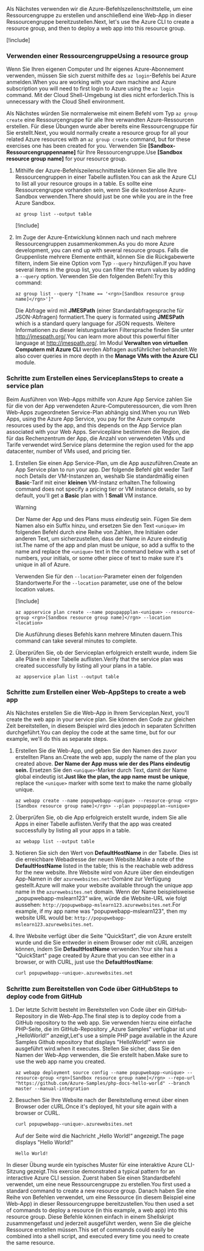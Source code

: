 <span data-ttu-id="95657-101">Als Nächstes verwenden wir die Azure-Befehlszeilenschnittstelle, um eine Ressourcengruppe zu erstellen und anschließend eine Web-App in dieser Ressourcengruppe bereitzustellen.</span><span class="sxs-lookup"><span data-stu-id="95657-101">Next, let's use the Azure CLI to create a resource group, and then to deploy a web app into this resource group.</span></span>

[!include[](../../../includes/azure-sandbox-activate.md)]

### <a name="using-a-resource-group"></a><span data-ttu-id="95657-102">Verwenden einer Ressourcengruppe</span><span class="sxs-lookup"><span data-stu-id="95657-102">Using a resource group</span></span>

<span data-ttu-id="95657-103">Wenn Sie Ihren eigenen Computer und Ihr eigenes Azure-Abonnement verwenden, müssen Sie sich zuerst mithilfe des `az login`-Befehls bei Azure anmelden.</span><span class="sxs-lookup"><span data-stu-id="95657-103">When you are working with your own machine and Azure subscription you will need to first login to Azure using the `az login` command.</span></span> <span data-ttu-id="95657-104">Mit der Cloud Shell-Umgebung ist dies nicht erforderlich.</span><span class="sxs-lookup"><span data-stu-id="95657-104">This is unnecessary with the Cloud Shell environment.</span></span>

<span data-ttu-id="95657-105">Als Nächstes würden Sie normalerweise mit einem Befehl vom Typ `az group create` eine Ressourcengruppe für alle Ihre verwandten Azure-Ressourcen erstellen. Für diese Übungen wurde aber bereits eine Ressourcengruppe für Sie erstellt.</span><span class="sxs-lookup"><span data-stu-id="95657-105">Next, you would normally create a resource group for all your related Azure resources with an `az group create` command, but for these exercises one has been created for you.</span></span> <span data-ttu-id="95657-106">Verwenden Sie **<rgn>[Sandbox-Ressourcengruppenname]</rgn>** für Ihre Ressourcengruppe.</span><span class="sxs-lookup"><span data-stu-id="95657-106">Use **<rgn>[Sandbox resource group name]</rgn>** for your resource group.</span></span>

1. <span data-ttu-id="95657-107">Mithilfe der Azure-Befehlszeilenschnittstelle können Sie alle Ihre Ressourcengruppen in einer Tabelle auflisten.</span><span class="sxs-lookup"><span data-stu-id="95657-107">You can ask the Azure CLI to list all your resource groups in a table.</span></span> <span data-ttu-id="95657-108">Es sollte eine Ressourcengruppe vorhanden sein, wenn Sie die kostenlose Azure-Sandbox verwenden.</span><span class="sxs-lookup"><span data-stu-id="95657-108">There should just be one while you are in the free Azure Sandbox.</span></span>

    ```azurecli
    az group list --output table
    ```

    [!include[](../../../includes/azure-cloudshell-copy-paste-tip.md)]

1. <span data-ttu-id="95657-109">Im Zuge der Azure-Entwicklung können nach und nach mehrere Ressourcengruppen zusammenkommen.</span><span class="sxs-lookup"><span data-stu-id="95657-109">As you do more Azure development, you can end up with several resource groups.</span></span> <span data-ttu-id="95657-110">Falls die Gruppenliste mehrere Elemente enthält, können Sie die Rückgabewerte filtern, indem Sie eine Option vom Typ `--query` hinzufügen.</span><span class="sxs-lookup"><span data-stu-id="95657-110">If you have several items in the group list, you can filter the return values by adding a `--query` option.</span></span> <span data-ttu-id="95657-111">Verwenden Sie den folgenden Befehl:</span><span class="sxs-lookup"><span data-stu-id="95657-111">Try this command:</span></span>

    ```azurecli
    az group list --query "[?name == '<rgn>[Sandbox resource group name]</rgn>']"
    ```

    <span data-ttu-id="95657-112">Die Abfrage wird mit **JMESPath** (einer Standardabfragesprache für JSON-Abfragen) formatiert.</span><span class="sxs-lookup"><span data-stu-id="95657-112">The query is formated using **JMESPath** which is a standard query language for JSON requests.</span></span> <span data-ttu-id="95657-113">Weitere Informationen zu dieser leistungsstarken Filtersprache finden Sie unter <http://jmespath.org/>.</span><span class="sxs-lookup"><span data-stu-id="95657-113">You can learn more about this powerful filter language at <http://jmespath.org/>.</span></span> <span data-ttu-id="95657-114">Im Modul **Verwalten von virtuellen Computern mit Azure CLI** werden Abfragen ausführlicher behandelt.</span><span class="sxs-lookup"><span data-stu-id="95657-114">We also cover queries in more depth in the **Manage VMs with the Azure CLI** module.</span></span>

### <a name="steps-to-create-a-service-plan"></a><span data-ttu-id="95657-115">Schritte zum Erstellen eines Serviceplans</span><span class="sxs-lookup"><span data-stu-id="95657-115">Steps to create a service plan</span></span>

<span data-ttu-id="95657-116">Beim Ausführen von Web-Apps mithilfe von Azure App Service zahlen Sie für die von der App verwendeten Azure-Computeressourcen, die vom Ihren Web-Apps zugeordneten Service-Plan abhängig sind.</span><span class="sxs-lookup"><span data-stu-id="95657-116">When you run Web Apps, using the Azure App Service, you pay for the Azure compute resources used by the app, and this depends on the App Service plan associated with your Web Apps.</span></span> <span data-ttu-id="95657-117">Servicepläne bestimmen die Region, die für das Rechenzentrum der App, die Anzahl von verwendeten VMs und Tarife verwendet wird.</span><span class="sxs-lookup"><span data-stu-id="95657-117">Service plans determine the region used for the app datacenter, number of VMs used, and pricing tier.</span></span>

1. <span data-ttu-id="95657-118">Erstellen Sie einen App Service-Plan, um die App auszuführen.</span><span class="sxs-lookup"><span data-stu-id="95657-118">Create an App Service plan to run your app.</span></span> <span data-ttu-id="95657-119">Der folgende Befehl gibt weder Tarif noch Details der VM-Instanzen an, weshalb Sie standardmäßig einen **Basic**-Tarif mit einer **kleinen** VM-Instanz erhalten.</span><span class="sxs-lookup"><span data-stu-id="95657-119">The following command does not specify a pricing tier or VM instance details, so by default, you'll get a **Basic** plan with 1 **Small** VM instance.</span></span>

    > [!WARNING]
    > <span data-ttu-id="95657-120">Der Name der App und des Plans muss _eindeutig_ sein. Fügen Sie dem Namen also ein Suffix hinzu, und ersetzen Sie den Text `<unique>` im folgenden Befehl durch eine Reihe von Zahlen, Ihre Initialen oder anderen Text, um sicherzustellen, dass der Name in Azure eindeutig ist.</span><span class="sxs-lookup"><span data-stu-id="95657-120">The name of the app and plan must be _unique_, so add a suffix to the name and replace the `<unique>` text in the command below with a set of numbers, your initials, or some other piece of text to make sure it's unique in all of Azure.</span></span>

    <span data-ttu-id="95657-121">Verwenden Sie für den `--location`-Parameter einen der folgenden Standortwerte.</span><span class="sxs-lookup"><span data-stu-id="95657-121">For the `--location` parameter, use one of the below location values.</span></span>

    [!include[](../../../includes/azure-sandbox-regions-first-mention-note.md)]

    ```azurecli
    az appservice plan create --name popupappplan-<unique> --resource-group <rgn>[Sandbox resource group name]</rgn> --location <location>
    ```

    <span data-ttu-id="95657-122">Die Ausführung dieses Befehls kann mehrere Minuten dauern.</span><span class="sxs-lookup"><span data-stu-id="95657-122">This command can take several minutes to complete.</span></span>

1. <span data-ttu-id="95657-123">Überprüfen Sie, ob der Serviceplan erfolgreich erstellt wurde, indem Sie alle Pläne in einer Tabelle auflisten.</span><span class="sxs-lookup"><span data-stu-id="95657-123">Verify that the service plan was created successfully by listing all your plans in a table.</span></span>

    ```azurecli
    az appservice plan list --output table
    ```

### <a name="steps-to-create-a-web-app"></a><span data-ttu-id="95657-124">Schritte zum Erstellen einer Web-App</span><span class="sxs-lookup"><span data-stu-id="95657-124">Steps to create a web app</span></span>

<span data-ttu-id="95657-125">Als Nächstes erstellen Sie die Web-App in Ihrem Serviceplan.</span><span class="sxs-lookup"><span data-stu-id="95657-125">Next, you'll create the web app in your service plan.</span></span> <span data-ttu-id="95657-126">Sie können den Code zur gleichen Zeit bereitstellen, in diesem Beispiel wird dies jedoch in separaten Schritten durchgeführt.</span><span class="sxs-lookup"><span data-stu-id="95657-126">You can deploy the code at the same time, but for our example, we'll do this as separate steps.</span></span>

1. <span data-ttu-id="95657-127">Erstellen Sie die Web-App, und geben Sie den Namen des zuvor erstellten Plans an.</span><span class="sxs-lookup"><span data-stu-id="95657-127">Create the web app, supply the name of the plan you created above.</span></span> <span data-ttu-id="95657-128">**Der Name der App muss wie der des Plans eindeutig sein.** Ersetzen Sie den `<unique>`-Marker durch Text, damit der Name global eindeutig ist.</span><span class="sxs-lookup"><span data-stu-id="95657-128">**Just like the plan, the app name must be unique**, replace the `<unique>` marker with some text to make the name globally unique.</span></span>

    ```azurecli
    az webapp create --name popupwebapp-<unique> --resource-group <rgn>[Sandbox resource group name]</rgn> --plan popupappplan-<unique>
    ```

1. <span data-ttu-id="95657-129">Überprüfen Sie, ob die App erfolgreich erstellt wurde, indem Sie alle Apps in einer Tabelle auflisten.</span><span class="sxs-lookup"><span data-stu-id="95657-129">Verify that the app was created successfully by listing all your apps in a table.</span></span>

    ```azurecli
    az webapp list --output table
    ```

1. <span data-ttu-id="95657-130">Notieren Sie sich den Wert von **DefaultHostName** in der Tabelle. Dies ist die erreichbare Webadresse der neuen Website.</span><span class="sxs-lookup"><span data-stu-id="95657-130">Make a note of the **DefaultHostName** listed in the table; this is the reachable web address for the new website.</span></span> <span data-ttu-id="95657-131">Ihre Website wird von Azure über den eindeutigen App-Namen in der `azurewebsites.net`-Domäne zur Verfügung gestellt.</span><span class="sxs-lookup"><span data-stu-id="95657-131">Azure will make your website available through the unique app name in the `azurewebsites.net` domain.</span></span> <span data-ttu-id="95657-132">Wenn der Name beispielsweise „popupwebapp-mslearn123“ wäre, würde die Website-URL wie folgt aussehen: `http://popupwebapp-mslearn123.azurewebsites.net`.</span><span class="sxs-lookup"><span data-stu-id="95657-132">For example, if my app name was "popupwebapp-mslearn123", then my website URL would be: `http://popupwebapp-mslearn123.azurewebsites.net`.</span></span>

1. <span data-ttu-id="95657-133">Ihre Website verfügt über die Seite "QuickStart", die von Azure erstellt wurde und die Sie entweder in einem Browser oder mit cURL anzeigen können, indem Sie **DefaultHostName** verwenden.</span><span class="sxs-lookup"><span data-stu-id="95657-133">Your site has a "QuickStart" page created by Azure that you can see either in a browser, or with CURL, just use the **DefaultHostName**:</span></span>

    ```bash
    curl popupwebapp-<unique>.azurewebsites.net
    ```
    
### <a name="steps-to-deploy-code-from-github"></a><span data-ttu-id="95657-134">Schritte zum Bereitstellen von Code über GitHub</span><span class="sxs-lookup"><span data-stu-id="95657-134">Steps to deploy code from GitHub</span></span>

1. <span data-ttu-id="95657-135">Der letzte Schritt besteht im Bereitstellen von Code über ein GitHub-Repository in die Web-App.</span><span class="sxs-lookup"><span data-stu-id="95657-135">The final step is to deploy code from a GitHub repository to the web app.</span></span> <span data-ttu-id="95657-136">Sie verwenden hierzu eine einfache PHP-Seite, die im GitHub-Repository „Azure Samples“ verfügbar ist und „HelloWorld!“ anzeigt,</span><span class="sxs-lookup"><span data-stu-id="95657-136">Let's use a simple PHP page available in the Azure Samples Github repository that displays "HelloWorld!"</span></span> <span data-ttu-id="95657-137">wenn sie ausgeführt wird.</span><span class="sxs-lookup"><span data-stu-id="95657-137">when it executes.</span></span> <span data-ttu-id="95657-138">Stellen Sie sicher, dass Sie den Namen der Web-App verwenden, die Sie erstellt haben.</span><span class="sxs-lookup"><span data-stu-id="95657-138">Make sure to use the web app name you created.</span></span>

    ```azurecli
    az webapp deployment source config --name popupwebapp-<unique> --resource-group <rgn>[Sandbox resource group name]</rgn> --repo-url "https://github.com/Azure-Samples/php-docs-hello-world" --branch master --manual-integration
    ```

1. <span data-ttu-id="95657-139">Besuchen Sie Ihre Website nach der Bereitstellung erneut über einen Browser oder cURL.</span><span class="sxs-lookup"><span data-stu-id="95657-139">Once it's deployed, hit your site again with a browser or CURL.</span></span>

    ```bash
    curl popupwebapp-<unique>.azurewebsites.net
    ```
    
    <span data-ttu-id="95657-140">Auf der Seite wird die Nachricht „Hello World!“ angezeigt.</span><span class="sxs-lookup"><span data-stu-id="95657-140">The page displays "Hello World!"</span></span>

    ```output
    Hello World!
    ```

<span data-ttu-id="95657-141">In dieser Übung wurde ein typisches Muster für eine interaktive Azure CLI-Sitzung gezeigt.</span><span class="sxs-lookup"><span data-stu-id="95657-141">This exercise demonstrated a typical pattern for an interactive Azure CLI session.</span></span> <span data-ttu-id="95657-142">Zuerst haben Sie einen Standardbefehl verwendet, um eine neue Ressourcengruppe zu erstellen.</span><span class="sxs-lookup"><span data-stu-id="95657-142">You first used a standard command to create a new resource group.</span></span> <span data-ttu-id="95657-143">Danach haben Sie eine Reihe von Befehlen verwendet, um eine Ressource (in diesem Beispiel eine Web-App) in dieser Ressourcengruppe bereitzustellen.</span><span class="sxs-lookup"><span data-stu-id="95657-143">You then used a set of commands to deploy a resource (in this example, a web app) into this resource group.</span></span> <span data-ttu-id="95657-144">Diese Befehle können einfach in einem Shellskript zusammengefasst und jederzeit ausgeführt werden, wenn Sie die gleiche Ressource erstellen müssen.</span><span class="sxs-lookup"><span data-stu-id="95657-144">This set of commands could easily be combined into a shell script, and executed every time you need to create the same resource.</span></span>